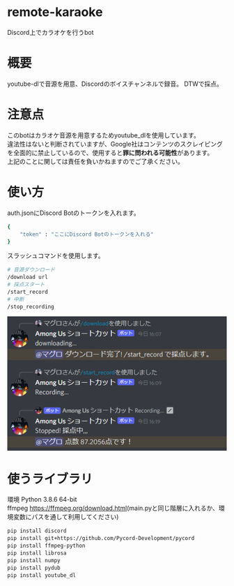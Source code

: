 # remote-karaoke
Discord上でカラオケを行うbot

# 概要
youtube-dlで音源を用意、Discordのボイスチャンネルで録音。
DTWで採点。

# 注意点
このbotはカラオケ音源を用意するためyoutube_dlを使用しています。<br>
違法性はないと判断されていますが、Google社はコンテンツのスクレイピングを全面的に禁止しているので、使用すると**罪に問われる可能性**があります。<br>
上記のことに関しては責任を負いかねますのでご了承ください。<br>

# 使い方
auth.jsonにDiscord Botのトークンを入れます。
```bash
{
    "token" : "ここにDiscord Botのトークンを入れる"
}
```
スラッシュコマンドを使用します。
```bash
# 音源ダウンロード
/download url
# 採点スタート
/start_record
# 中断
/stop_recording
```
![](./pic/sample.png)

# 使うライブラリ
環境 Python 3.8.6 64-bit <br>
ffmpeg <https://ffmpeg.org/download.html>(main.pyと同じ階層に入れるか、環境変数にパスを通して利用してください)<br>

```bash
pip install discord
pip install git+https://github.com/Pycord-Development/pycord
pip install ffmpeg-python
pip install librosa
pip install numpy
pip install pydub
pip install youtube_dl
```